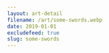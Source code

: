 ```yaml
---
layout: art-detail
filename: /art/some-swords.webp
date: 2019-01-01
excludefeed: true
slug: some-swords
---
```

